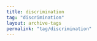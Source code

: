 ```yaml
---
title: discrimination
tag: "discrimination"
layout: archive-tags
permalink: "tag/discrimination"
---
```

